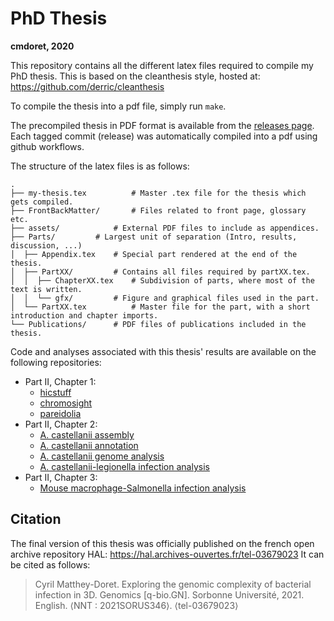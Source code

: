 # PhD Thesis
**cmdoret, 2020**

This repository contains all the different latex files required to compile my PhD thesis.
This is based on the cleanthesis style, hosted at: https://github.com/derric/cleanthesis

To compile the thesis into a pdf file, simply run `make`.

The precompiled thesis in PDF format is available from the [releases page](https://github.com/cmdoret/phd/releases). Each tagged commit (release) was automatically compiled into a pdf using github workflows.

The structure of the latex files is as follows:

```
.
├── my-thesis.tex          # Master .tex file for the thesis which gets compiled.
├── FrontBackMatter/       # Files related to front page, glossary etc.
├── assets/       	   # External PDF files to include as appendices.
├── Parts/		   # Largest unit of separation (Intro, results, discussion, ...)
│  ├── Appendix.tex	   # Special part rendered at the end of the thesis.
│  ├── PartXX/		   # Contains all files required by partXX.tex.
│  │  ├── ChapterXX.tex	   # Subdivision of parts, where most of the text is written.
│  │  └── gfx/		   # Figure and graphical files used in the part.
│  └── PartXX.tex          # Master file for the part, with a short introduction and chapter imports.
└── Publications/	   # PDF files of publications included in the thesis.
```

Code and analyses associated with this thesis' results are available on the following repositories:

* Part II, Chapter 1:
  + [hicstuff](https://github.com/koszullab/hicstuff)
  + [chromosight](https://github.com/koszullab/chromosight)
  + [pareidolia](https://github.com/koszullab/pareidolia)
* Part II, Chapter 2:
  + [A. castellanii assembly](https://github.com/cmdoret/Acastellanii_hybrid_assembly)
  + [A. castellanii annotation](https://github.com/cmdoret/Acastellanii_genome_annotation)
  + [A. castellanii genome analysis](https://github.com/cmdoret/Acastellanii_genome_analysis)
  + [A. castellanii-legionella infection analysis](https://github.com/cmdoret/Acastellanii_legionella_infection)
* Part II, Chapter 3:
  + [Mouse macrophage-Salmonella infection analysis](https://github.com/cmdoret/mouse_salmonella_infection)

## Citation

The final version of this thesis was officially published on the french open archive repository HAL: https://hal.archives-ouvertes.fr/tel-03679023
It can be cited as follows:

> Cyril Matthey-Doret. Exploring the genomic complexity of bacterial infection in 3D. Genomics [q-bio.GN]. Sorbonne Université, 2021. English. ⟨NNT : 2021SORUS346⟩. ⟨tel-03679023⟩

